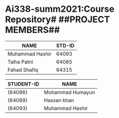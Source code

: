 # Ai338-summ2021:Course Repository# ##PROJECT MEMBERS##

|      NAME        |  STD-ID  |
| ---------------- | -------- |
| Muhammad Hashir  |   64093  |
| Talha Patni      |   64085  |
| Fahad Shafiq     |   64315  |



| STUDENT-ID      | NAME             |
| --------------- | ---------------- |
| (64086)         | Mohammad Humayun | 
| (64089)         | Hassan khan      |
| (64093)         | Muhammad Hashir  |

